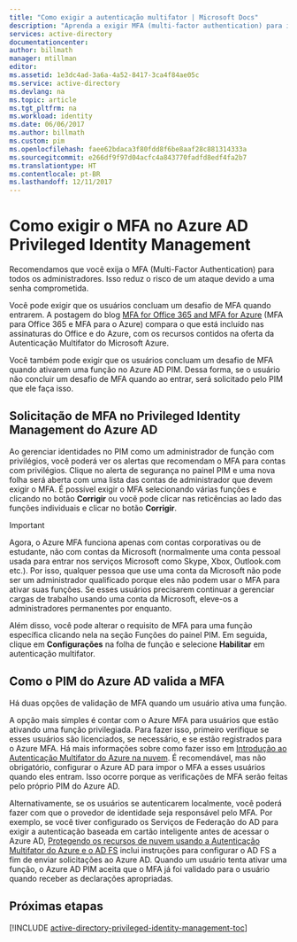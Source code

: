 ```yaml
---
title: "Como exigir a autenticação multifator | Microsoft Docs"
description: "Aprenda a exigir MFA (multi-factor authentication) para identidades com privilégios com a extensão de Privileged Identity Management do Azure Active Directory."
services: active-directory
documentationcenter: 
author: billmath
manager: mtillman
editor: 
ms.assetid: 1e3dc4ad-3a6a-4a52-8417-3ca4f84ae05c
ms.service: active-directory
ms.devlang: na
ms.topic: article
ms.tgt_pltfrm: na
ms.workload: identity
ms.date: 06/06/2017
ms.author: billmath
ms.custom: pim
ms.openlocfilehash: faee62bdaca3f80fdd8f6be8aaf28c881314333a
ms.sourcegitcommit: e266df9f97d04acfc4a843770fadfd8edf4fa2b7
ms.translationtype: HT
ms.contentlocale: pt-BR
ms.lasthandoff: 12/11/2017
---
```

# <a name="how-to-require-mfa-in-azure-ad-privileged-identity-management"></a>Como exigir o MFA no Azure AD Privileged Identity Management
Recomendamos que você exija o MFA (Multi-Factor Authentication) para todos os administradores. Isso reduz o risco de um ataque devido a uma senha comprometida.

Você pode exigir que os usuários concluam um desafio de MFA quando entrarem. A postagem do blog [MFA for Office 365 and MFA for Azure](https://blogs.technet.microsoft.com/ad/2014/02/11/mfa-for-office-365-and-mfa-for-azure/) (MFA para Office 365 e MFA para o Azure) compara o que está incluído nas assinaturas do Office e do Azure, com os recursos contidos na oferta da Autenticação Multifator do Microsoft Azure.

Você também pode exigir que os usuários concluam um desafio de MFA quando ativarem uma função no Azure AD PIM. Dessa forma, se o usuário não concluir um desafio de MFA quando ao entrar, será solicitado pelo PIM que ele faça isso.

## <a name="requiring-mfa-in-azure-ad-privileged-identity-management"></a>Solicitação de MFA no Privileged Identity Management do Azure AD
Ao gerenciar identidades no PIM como um administrador de função com privilégios, você poderá ver os alertas que recomendam o MFA para contas com privilégios. Clique no alerta de segurança no painel PIM e uma nova folha será aberta com uma lista das contas de administrador que devem exigir o MFA.  É possível exigir o MFA selecionando várias funções e clicando no botão **Corrigir** ou você pode clicar nas reticências ao lado das funções individuais e clicar no botão **Corrigir**.

> [!IMPORTANT]
> Agora, o Azure MFA funciona apenas com contas corporativas ou de estudante, não com contas da Microsoft (normalmente uma conta pessoal usada para entrar nos serviços Microsoft como Skype, Xbox, Outlook.com etc.). Por isso, qualquer pessoa que use uma conta da Microsoft não pode ser um administrador qualificado porque eles não podem usar o MFA para ativar suas funções. Se esses usuários precisarem continuar a gerenciar cargas de trabalho usando uma conta da Microsoft, eleve-os a administradores permanentes por enquanto.
> 
> 

Além disso, você pode alterar o requisito de MFA para uma função específica clicando nela na seção Funções do painel PIM. Em seguida, clique em **Configurações** na folha de função e selecione **Habilitar** em autenticação multifator.

## <a name="how-azure-ad-pim-validates-mfa"></a>Como o PIM do Azure AD valida a MFA
Há duas opções de validação de MFA quando um usuário ativa uma função.

A opção mais simples é contar com o Azure MFA para usuários que estão ativando uma função privilegiada. Para fazer isso, primeiro verifique se esses usuários são licenciados, se necessário, e se estão registrados para o Azure MFA. Há mais informações sobre como fazer isso em [Introdução ao Autenticação Multifator do Azure na nuvem](../multi-factor-authentication/multi-factor-authentication-get-started-cloud.md). É recomendável, mas não obrigatório, configurar o Azure AD para impor o MFA a esses usuários quando eles entram. Isso ocorre porque as verificações de MFA serão feitas pelo próprio PIM do Azure AD.

Alternativamente, se os usuários se autenticarem localmente, você poderá fazer com que o provedor de identidade seja responsável pelo MFA. Por exemplo, se você tiver configurado os Serviços de Federação do AD para exigir a autenticação baseada em cartão inteligente antes de acessar o Azure AD, [Protegendo os recursos de nuvem usando a Autenticação Multifator do Azure e o AD FS](../multi-factor-authentication/multi-factor-authentication-get-started-adfs-cloud.md) inclui instruções para configurar o AD FS a fim de enviar solicitações ao Azure AD. Quando um usuário tenta ativar uma função, o Azure AD PIM aceita que o MFA já foi validado para o usuário quando receber as declarações apropriadas.

<!--Every topic should have next steps and links to the next logical set of content to keep the customer engaged-->
## <a name="next-steps"></a>Próximas etapas
[!INCLUDE [active-directory-privileged-identity-management-toc](../../includes/active-directory-privileged-identity-management-toc.md)]

